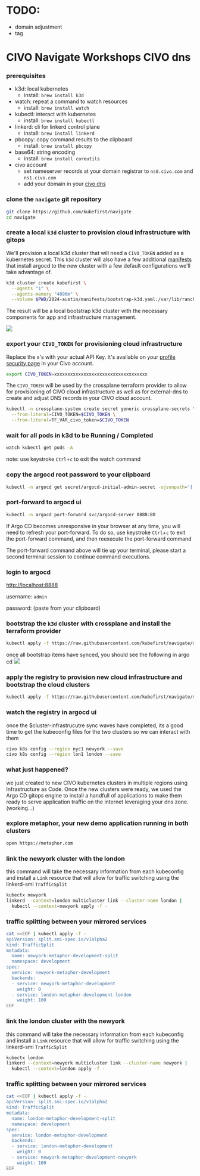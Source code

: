 # TODO:
- domain adjustment
- tag

# CIVO Navigate Workshops CIVO dns

### prerequisites
- k3d: local kubernetes
    - install: `brew install k3d`
- watch: repeat a command to watch resources
    - install: `brew install watch`
- kubectl: interact with kubernetes
    - install: `brew install kubectl`
- linkerd: cli for linkerd control plane
    - install: `brew install linkerd`
- pbcopy: copy command results to the clipboard
    - install: `brew install pbcopy`
- base64: string encoding
    - install: `brew install coreutils`
- civo account
    - set nameserver records at your domain registrar to `ns0.civo.com` and `ns1.civo.com`
    - add your domain in your [civo dns](https://dashboard.civo.com/dns)

### clone the `navigate` git repository
```sh
git clone https://github.com/kubefirst/navigate
cd navigate
```

### create a local `k3d` cluster to provision cloud infrastructure with gitops
We'll provision a local k3d cluster that will need a `CIVO_TOKEN` added as a kubernetes secret. This `k3d` cluster will also have a few additional [manifests](../manifests/bootstrap-k3d.yaml) that install argocd to the new cluster with a few default configurations we'll take advantage of.
```sh
k3d cluster create kubefirst \
  --agents "1" \
  --agents-memory "4096m" \
  --volume $PWD/2024-austin/manifests/bootstrap-k3d.yaml:/var/lib/rancher/k3s/server/manifests/bootstrap-k3d.yaml
```

The result will be a local bootstrap k3d cluster with the necessary components for app and infrastructure management.

![](../images/bootstrap-k3d.png)

### export your `CIVO_TOKEN` for provisioning cloud infrastructure
Replace the x's with your actual API Key. It's available on your [profile security page](https://dashboard.civo.com/security) in your Civo account.
```sh
export CIVO_TOKEN=xxxxxxxxxxxxxxxxxxxxxxxxxxxxxxxxxxx
```

The `CIVO_TOKEN` will be used by the crossplane terraform provider to allow for provisioning of CIVO cloud infrastructure as well as for external-dns to create and adjust DNS records in your CIVO cloud account.
```sh
kubectl -n crossplane-system create secret generic crossplane-secrets \
  --from-literal=CIVO_TOKEN=$CIVO_TOKEN \
  --from-literal=TF_VAR_civo_token=$CIVO_TOKEN
```

### wait for all pods in k3d to be Running / Completed
```sh
watch kubectl get pods -A
```
note: use keystroke `Ctrl`+`c` to exit the watch command

### copy the argocd root password to your clipboard
```sh
kubectl -n argocd get secret/argocd-initial-admin-secret -ojsonpath='{.data.password}' | base64 -D | pbcopy
```

### port-forward to argocd ui
```sh
kubectl -n argocd port-forward svc/argocd-server 8888:80 
```

If Argo CD becomes unresponsive in your browser at any time, you will need to refresh your port-forward. To do so, use 
keystroke `Ctrl`+`c` to exit the port-forward command, and then reexecute the port-forward command

The port-forward command above will tie up your terminal, please start a second terminal session to continue command executions. 

### login to argocd

[http://localhost:8888](http://localhost:8888)

username: `admin`

password: (paste from your clipboard)

### bootstrap the `k3d` cluster with crossplane and install the terraform provider
```sh
kubectl apply -f https://raw.githubusercontent.com/kubefirst/navigate/main/2024-austin/bootstrap/bootstrap.yaml
```

once all bootstrap items have synced, you should see the following in argo cd
![](../images/bootstrap.png)

### apply the registry to provision new cloud infrastructure and bootstrap the cloud clusters
```sh
kubectl apply -f https://raw.githubusercontent.com/kubefirst/navigate/main/2024-austin/registry/registry.yaml
```

### watch the registry in argocd ui
once the $cluster-infrastrucutre sync waves have completed, its a good time to get the kubeconfig files for the two clusters so we can interact with them
```sh
civo k8s config --region nyc1 newyork --save
civo k8s config --region lon1 london --save
```

### what just happened?
we just created to new CIVO kubernetes clusters in multiple regions using Infrastructure as Code. Once the new clusters were ready, we used the Argo CD gitops engine to install a handfull of applications to make them ready to serve application traffic on the internet leveraging your dns zone. 
(working...)

### explore metaphor, your new demo application running in both clusters
```sh
open https://metaphor.com
```

### link the newyork cluster with the london
this command will take the necessary information from each kubeconfig and install a `Link` resource that will allow for traffic switching using the linkerd-smi `TrafficSplit`
```sh
kubectx newyork
linkerd --context=london multicluster link --cluster-name london |
  kubectl --context=newyork apply -f -
```

### traffic splitting between your mirrored services
```sh
cat <<EOF | kubectl apply -f -
apiVersion: split.smi-spec.io/v1alpha2
kind: TrafficSplit
metadata:
  name: newyork-metaphor-development-split
  namespace: development
spec:
  service: newyork-metaphor-development
  backends:
  - service: newyork-metaphor-development
    weight: 0
  - service: london-metaphor-development-london
    weight: 100
EOF
```

### link the london cluster with the newyork

this command will take the necessary information from each kubeconfig and install a `Link` resource that will allow for traffic switching using the linkerd-smi `TrafficSplit`
```sh
kubectx london
linkerd --context=newyork multicluster link --cluster-name newyork |
  kubectl --context=london apply -f -
```

### traffic splitting between your mirrored services
```sh
cat <<EOF | kubectl apply -f -
apiVersion: split.smi-spec.io/v1alpha2
kind: TrafficSplit
metadata:
  name: london-metaphor-development-split
  namespace: development
spec:
  service: london-metaphor-development
  backends:
  - service: london-metaphor-development
    weight: 0
  - service: newyork-metaphor-development-newyork
    weight: 100
EOF
```
